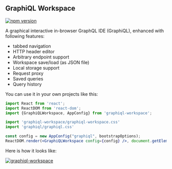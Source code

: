 ## GraphiQL Workspace 

[![npm version](https://badge.fury.io/js/graphiql-workspace.svg)](https://badge.fury.io/js/graphiql-workspace)

A graphical interactive in-browser GraphQL IDE (GraphiQL), enhanced with following features:

* tabbed navigation
* HTTP header editor
* Arbitrary endpoint support
* Workspace save/load (as JSON file)
* Local storage support
* Request proxy
* Saved queries
* Query history

You can use it in your own projects like this:

```jsx
import React from 'react';
import ReactDOM from 'react-dom';
import {GraphiQLWorkspace, AppConfig} from 'graphiql-workspace';

import 'graphiql-workspace/graphiql-workspace.css'
import 'graphiql/graphiql.css'

const config = new AppConfig("graphiql", bootstrapOptions);
ReactDOM.render(<GraphiQLWorkspace config={config} />, document.getElementById('graphiql-workspace'));
```

Here is how it looks like:

[![graphiql-workspace](https://raw.githubusercontent.com/OlegIlyenko/graphiql-workspace/master/screenshot.png)](http://toolbox.sangria-graphql.org/graphiql)

